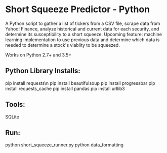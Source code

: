 Short Squeeze Predictor - Python
================================

A Python script to gather a list of tickers from a CSV file, scrape data from Yahoo! Finance, analyze historical and current data for each security, and determine its susceptibility to a short squeeze. Upcoming feature: machine learning implementation to use previous data and determine which data is needed to determine a stock's viablity to be squeezed.

Works on Python 2.7+ and 3.5+

Python Library Installs:
------------------------

pip install requests\n
pip install beautifulsoup
pip install progressbar
pip install requests_cache
pip install pandas
pip install urllib3

Tools:
------

SQLite

Run:
----

python short_squeeze_runner.py
python data_formatting
